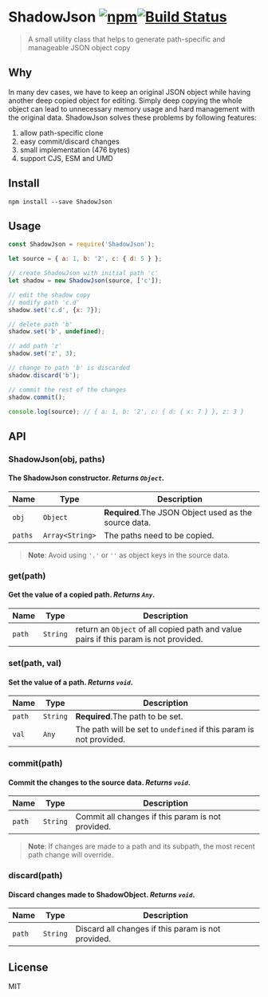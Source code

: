 # ShadowJson [![npm](https://img.shields.io/npm/v/npm.svg)](https://www.npmjs.com/package/shadowjson)[![Build Status](https://travis-ci.org/yuanfux/ShadowJson.svg?branch=master)](https://travis-ci.org/yuanfux/ShadowJson)
> A small utility class that helps to generate path-specific and manageable JSON object copy

## Why
In many dev cases, we have to keep an original JSON object while having another deep copied object for editing. Simply deep copying the whole object can lead to unnecessary memory usage and hard management with the original data. ShadowJson solves these problems by following features: 
1. allow path-specific clone
2. easy commit/discard changes
4. small implementation (476 bytes)
3. support CJS, ESM and UMD

## Install

`npm install --save ShadowJson`

## Usage

```javascript
const ShadowJson = require('ShadowJson');

let source = { a: 1, b: '2', c: { d: 5 } };

// create ShadowJson with initial path 'c'
let shadow = new ShadowJson(source, ['c']);

// edit the shadow copy
// modify path 'c.d'
shadow.set('c.d', {x: 7});

// delete path 'b'
shadow.set('b', undefined);

// add path 'z'
shadow.set('z', 3);

// change to path 'b' is discarded
shadow.discard('b');

// commit the rest of the changes
shadow.commit();

console.log(source); // { a: 1, b: '2', c: { d: { x: 7 } }, z: 3 }
```

## API
### ShadowJson(obj, paths)
#### The ShadowJson constructor. _Returns `Object`_.

Name | Type | Description
--- | --- | ---
`obj` | `Object` | **Required**.The JSON Object used as the source data.
`paths` | `Array<String>` | The paths need to be copied.

> **Note**: Avoid using `'.'` or `''` as object keys in the source data.

### get(path)
#### Get the value of a copied path. _Returns `Any`_.

Name | Type | Description
--- | --- | ---
`path` | `String` | return an `Object` of all copied path and value pairs if this param is not provided.

### set(path, val)
#### Set the value of a path. _Returns `void`_.

Name | Type | Description
--- | --- | ---
`path` | `String` | **Required**.The path to be set.
`val` | `Any` | The path will be set to `undefined` if this param is not provided.

### commit(path)
#### Commit the changes to the source data. _Returns `void`_.

Name | Type | Description
--- | --- | ---
`path` | `String` | Commit all changes if this param is not provided.

> **Note**: If changes are made to a path and its subpath, the most recent path change will override.

### discard(path)
#### Discard changes made to ShadowObject. _Returns `void`_.

Name | Type | Description
--- | --- | ---
`path` | `String` | Discard all changes if this param is not provided.

## License
MIT